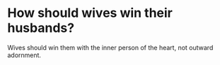 # How should wives win their husbands?

Wives should win them with the inner person of the heart, not outward adornment.
